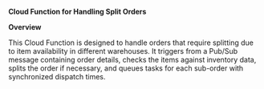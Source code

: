 **Cloud Function for Handling Split Orders**

**Overview**

This Cloud Function is designed to handle orders that require splitting due to
item availability in different warehouses. It triggers from a Pub/Sub message
containing order details, checks the items against inventory data, splits the order
if necessary, and queues tasks for each sub-order with synchronized dispatch times.